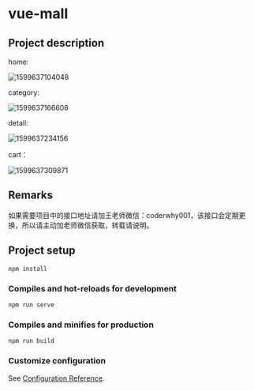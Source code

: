 # vue-mall

## **Project description**

home:

![1599637104048](https://github.com/tangxiaozhu520/vue-mall/blob/master/home.png)

category:

![1599637166606](https://github.com/tangxiaozhu520/vue-mall/blob/master/category.png)

detail:

![1599637234156](https://github.com/tangxiaozhu520/vue-mall/blob/master/detail.png)

cart：

![1599637309871](https://github.com/tangxiaozhu520/vue-mall/blob/master/cart.png)



## Remarks

如果需要项目中的接口地址请加王老师微信：coderwhy001，该接口会定期更换，所以请主动加老师微信获取，转载请说明。

## Project setup
```
npm install
```

### Compiles and hot-reloads for development
```
npm run serve
```

### Compiles and minifies for production
```
npm run build
```

### Customize configuration
See [Configuration Reference](https://cli.vuejs.org/config/).

